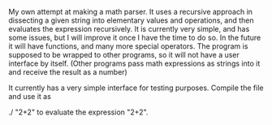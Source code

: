 My own attempt at making a math parser. It uses a recursive approach in dissecting a given string into elementary values and operations, and then
evaluates the expression recursively. It is currently very simple, and has some issues, but I will improve it once I have the time to do so.
In the future it will have functions, and many more special operators. The program is supposed to be wrapped to other programs, so it will not have
a user interface by itself. (Other programs pass math expressions as strings into it and receive the result as a number)

It currently has a very simple interface for testing purposes. Compile the file and use it as

./<executeable-name> "2+2"
to evaluate the expression "2+2".
